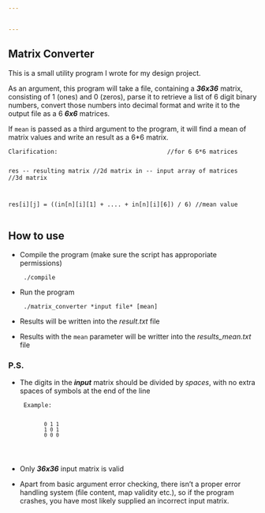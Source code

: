 ```yaml
---


---
```


<h2 id="matrix-converter">Matrix Converter</h2>
<p>This is a small utility program I wrote for my design project.</p>
<p>As an argument, this program will take a file, containing a <em><strong>36x36</strong></em> matrix, consisting of 1 (ones) and 0 (zeros), parse it to retrieve a list of 6 digit binary numbers, convert those numbers into decimal format and write it to the output file as a 6 <em><strong>6x6</strong></em> matrices.</p>
<p>If <code>mean</code> is passed as a third argument to the program, it will find a mean of matrix values and write an result as a 6*6 matrix.</p>
<pre><code>Clarification:            					//for 6 6*6 matrices



res -- resulting matrix						//2d matrix
in --  input array of matrices					//3d matrix

res[i][j] = ((in[n][i][1] + .... + in[n][i][6]) / 6)				//mean value
</code></pre>
<h2 id="how-to-use">How to use</h2>
<ul>
<li>
<p>Compile the program (make sure the script has approporiate permissions)</p>
<pre><code> ./compile
</code></pre>
</li>
<li>
<p>Run the program</p>
<pre><code> ./matrix_converter *input file* [mean]
</code></pre>
</li>
<li>
<p>Results will be written into the <em>result.txt</em> file</p>
</li>
<li>
<p>Results with the <code>mean</code> parameter will be writter into the <em>results_mean.txt</em> file</p>
</li>
</ul>
<h3 id="p.s.">P.S.</h3>
<ul>
<li>
<p>The digits in the <em><strong>input</strong></em> matrix should be divided by <em>spaces</em>, with no extra spaces of symbols at the end of the line</p>
<pre><code> Example:
 
 			0 1 1
 			1 0 1
 			0 0 0
</code></pre>
</li>
<li>
<p>Only <em><strong>36x36</strong></em> input matrix is valid</p>
</li>
<li>
<p>Apart from basic argument error checking, there isn’t a proper error handling system (file content, map validity etc.), so if the program crashes, you have most likely supplied an incorrect input matrix.</p>
</li>
</ul>


